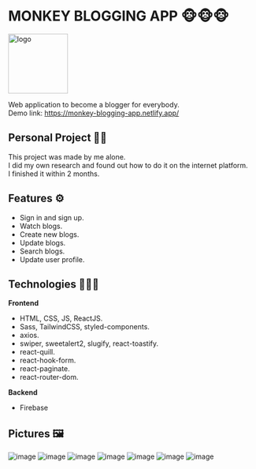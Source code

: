 # MONKEY BLOGGING APP 🐵🐵🐵

<img width="121" alt="logo" src="https://user-images.githubusercontent.com/67638759/193264560-876008e4-25f0-49f8-93fe-789ed171e4ee.png">

Web application to become a blogger for everybody. </br>
Demo link: https://monkey-blogging-app.netlify.app/

## Personal Project 👦🏻
This project was made by me alone. </br>
I did my own research and found out how to do it on the internet platform. </br>
I finished it within 2 months.

## Features ⚙
- Sign in and sign up.
- Watch blogs.
- Create new blogs.
- Update blogs.
- Search blogs.
- Update user profile.

## Technologies 👨🏻‍💻
**Frontend**
- HTML, CSS, JS, ReactJS.
- Sass, TailwindCSS, styled-components.
- axios.
- swiper, sweetalert2, slugify, react-toastify.
- react-quill.
- react-hook-form.
- react-paginate.
- react-router-dom.

**Backend**
- Firebase

## Pictures 🖼

![image](https://user-images.githubusercontent.com/67638759/193267238-2751b0a6-e1bf-4187-a511-5f1725683186.png)
![image](https://user-images.githubusercontent.com/67638759/193267321-96f18c70-3310-44c4-9b6c-1d67669212c1.png)
![image](https://user-images.githubusercontent.com/67638759/193267367-df485de7-9b4a-4dc1-ad25-2f2da4150256.png)
![image](https://user-images.githubusercontent.com/67638759/193267414-7e1db87a-8f35-4217-8cb3-b754b500eac7.png)
![image](https://user-images.githubusercontent.com/67638759/193267458-08e5cd72-f47e-41b3-b0dd-ba5eb18ba36c.png)
![image](https://user-images.githubusercontent.com/67638759/193267504-03a67689-0dd0-4a3b-98fd-3b8d49dfb9f0.png)
![image](https://user-images.githubusercontent.com/67638759/193267557-1e1773ef-8ca6-4636-a1df-6e1d9d3ae77e.png)




